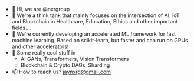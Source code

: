 - 👋 Hi, we are @nxrgroup
- 👀 We're a think tank that mainly focuses on the intersection of AI, IoT and Blockchain in Healthcare, Education, Ethics and other important fields....
- 🌱 We're currently developing an accelerated ML framework for fast machine learning. Based on scikit-learn, but faster and can run on GPUs and other accelerators!
- 💞️ Some really cool stuff in 
  - AI GANs, Transformers, Vision Transformers
  - Blockchain & Crypto DAGs, Sharding
- 📫 How to reach us? jaynxrg@gmail.com

<!---
nxrgroup/nxrgroup is a ✨ special ✨ repository because its `README.md` (this file) appears on your GitHub profile.
You can click the Preview link to take a look at your changes.
--->
